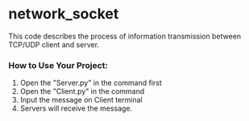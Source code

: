 # network_socket

This code describes the process of information transmission between TCP/UDP client and server.

### How to Use Your Project:
1. Open the "Server.py" in the command first
2. Open the "Client.py" in the command 
3. Input the message on Client terminal
4. Servers will receive the message.
